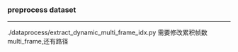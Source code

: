 ### preprocess dataset
---
./dataprocess/extract_dynamic_multi_frame_idx.py
需要修改累积帧数multi_frame,还有路径
